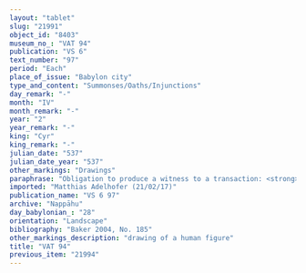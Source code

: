 ```yaml
---
layout: "tablet"
slug: "21991"
object_id: "8403"
museum_no_: "VAT 94"
publication: "VS 6"
text_number: "97"
period: "Each"
place_of_issue: "Babylon city"
type_and_content: "Summonses/Oaths/Injunctions"
day_remark: "-"
month: "IV"
month_remark: "-"
year: "2"
year_remark: "-"
king: "Cyr"
king_remark: "-"
julian_date: "537"
julian_date_year: "537"
other_markings: "Drawings"
paraphrase: "Obligation to produce a witness to a transaction: <strong>A<sub>1</sub></strong>&nbsp;and <strong>A<sub>2</sub></strong> are to have <strong>B</strong> preside (<em>a&scaron;ābu </em>&Scaron;) as witness (<em>mukinn&ucirc;tu</em>) to <strong><sup>f</sup>D</strong>&rsquo;s purchase document (<em>uˀiltu</em>) of <strong><sup>f</sup>C</strong>, as <strong>B</strong> raises claim (<em>ana paqāri alāku</em>) with <strong>E</strong> over <strong><sup>f</sup>C</strong> (cf. VAT93). A clause in case of non-compliance on pain of paying 1 mina 12 shekels of silver and 1 kor of barley follows. 2 witnesses and the scribe (Libūru/Nab&ucirc;-zēru-lī&scaron;ir//Nab&ucirc;nnāya).<br /> &nbsp;<br /> <strong>A<sub>1</sub></strong> = &Scaron;ama&scaron;-pirˀ-uṣur/Nāˀid-Marduk//Bābūtu; <strong>A<sub>2</sub></strong>&nbsp;= Nab&ucirc;-balāssu-iqbi/&Scaron;ulāya/Rab-ban&ecirc;; <strong>B</strong> = Iddin-Nab&ucirc;/&Scaron;ulāya/Rab-ban&ecirc;; <strong><sup>f</sup>C</strong> = <sup>f</sup>Nanāya-bēl-uṣrī (slave of <strong><sup>f</sup>D</strong>); <strong><sup>f</sup>D</strong> = <sup>f</sup>Ina-Esagil-ram&acirc;t/Balāṭu//Egibi; <strong>E</strong> = Iddināya (= Iddin-Nab&ucirc;/Nab&ucirc;-bān-zēri//Nappāhu, husband of <strong><sup>f</sup>D</strong>)<br /> &nbsp;"
imported: "Matthias Adelhofer (21/02/17)"
publication_name: "VS 6 97"
archive: "Nappāhu"
day_babylonian_: "28"
orientation: "Landscape"
bibliography: "Baker 2004, No. 185"
other_markings_description: "drawing of a human figure"
title: "VAT 94"
previous_item: "21994"
---
```

